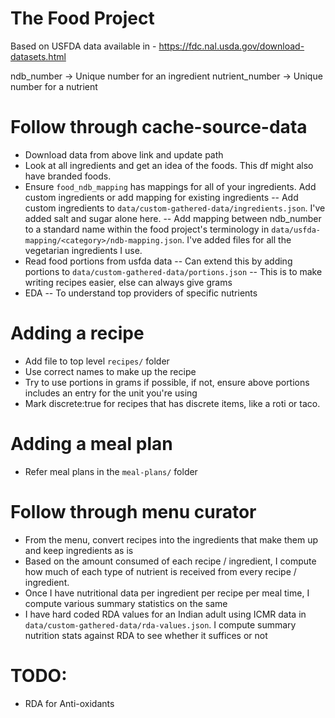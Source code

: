 # The Food Project

Based on USFDA data available in - https://fdc.nal.usda.gov/download-datasets.html

ndb_number -> Unique number for an ingredient
nutrient_number -> Unique number for a nutrient

# Follow through cache-source-data

- Download data from above link and update path
- Look at all ingredients and get an idea of the foods. This df might also have branded foods.
- Ensure `food_ndb_mapping` has mappings for all of your ingredients. Add custom ingredients or add mapping for existing ingredients
  -- Add custom ingredients to `data/custom-gathered-data/ingredients.json`. I've added salt and sugar alone here.
  -- Add mapping between ndb_number to a standard name within the food project's terminology in `data/usfda-mapping/<category>/ndb-mapping.json`. I've added files for all the vegetarian ingredients I use.
- Read food portions from usfda data
  -- Can extend this by adding portions to `data/custom-gathered-data/portions.json`
  -- This is to make writing recipes easier, else can always give grams
- EDA
  -- To understand top providers of specific nutrients

# Adding a recipe

- Add file to top level `recipes/` folder
- Use correct names to make up the recipe
- Try to use portions in grams if possible, if not, ensure above portions includes an entry for the unit you're using
- Mark discrete:true for recipes that has discrete items, like a roti or taco.

# Adding a meal plan

- Refer meal plans in the `meal-plans/` folder

# Follow through menu curator

- From the menu, convert recipes into the ingredients that make them up and keep ingredients as is
- Based on the amount consumed of each recipe / ingredient, I compute how much of each type of nutrient is received from every recipe / ingredient.
- Once I have nutritional data per ingredient per recipe per meal time, I compute various summary statistics on the same
- I have hard coded RDA values for an Indian adult using ICMR data in `data/custom-gathered-data/rda-values.json`. I compute summary nutrition stats against RDA to see whether it suffices or not

# TODO:

- RDA for Anti-oxidants
